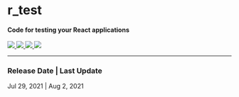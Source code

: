 # r_test
<b align="center">Code for testing your React applications</b><br><br>
<a href='https://nodejs.org/en/'>
    <img src="https://img.shields.io/badge/node-14.16.1-green">
  <a/>
  <a href='https://www.npmjs.com/'>
    <img src="https://img.shields.io/badge/npm-6.14.12-green">
  <a/>
    <a href='https://reactjs.org/'>
    <img src="https://img.shields.io/badge/react-%5E17.0.2-blue">
  <a/>
      <a/>
    <a href='https://reactjs.org/'>
    <img src="https://img.shields.io/badge/%40testing--library%2Freact-%5E11.2.7-yellow">
  <a/><hr>
<div>
<h3>Release Date | Last Update</h3>
<span>Jul 29, 2021 | Aug 2, 2021</span>
</div>
